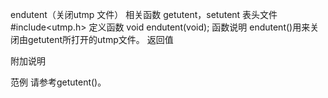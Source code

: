 endutent（关闭utmp 文件）
相关函数
getutent，setutent
表头文件
#include<utmp.h>
定义函数
void endutent(void);
函数说明
endutent()用来关闭由getutent所打开的utmp文件。
返回值

附加说明

范例
请参考getutent()。